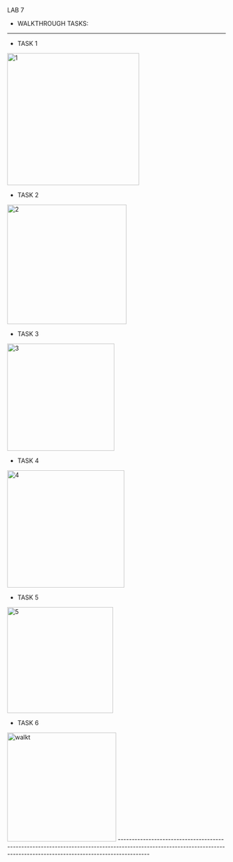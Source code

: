 LAB 7

- WALKTHROUGH TASKS:
----------------------------------------------------------------------------------------------------------------------------------------------------------------------

  - TASK 1   
<img width="304" alt="1" src="https://user-images.githubusercontent.com/117267277/204750653-a7a7a329-9532-4e89-a2d5-11ea794e3303.PNG">


  - TASK 2
 <img width="275" alt="2" src="https://user-images.githubusercontent.com/117267277/204750862-367e0be1-bae0-441a-8bf5-5d50365ecb4c.PNG">


  - TASK 3
 <img width="247" alt="3" src="https://user-images.githubusercontent.com/117267277/204750970-94a0c18c-3c8b-48ba-abb4-db5f07de7979.PNG">


  - TASK 4
<img width="270" alt="4" src="https://user-images.githubusercontent.com/117267277/204751043-c4ec0075-c65e-4db2-9cf5-a8e233650b8c.PNG">


  - TASK 5
<img width="244" alt="5" src="https://user-images.githubusercontent.com/117267277/204751259-4458e256-9c05-4bb7-a426-d0ffa06d4fc8.PNG">


  - TASK 6
 <img width="251" alt="walkt" src="https://user-images.githubusercontent.com/117267277/204751380-8f61fb42-d0af-4e61-b2f1-0d24d5e67ce8.PNG">
-----------------------------------------------------------------------------------------------------------------------------------------------------------------------
